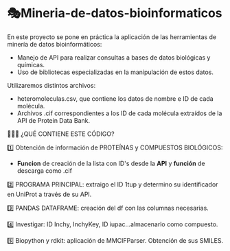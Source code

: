 # 🎭Mineria-de-datos-bioinformaticos
En este proyecto se pone en práctica la aplicación de las herramientas de minería de datos bioinformáticos:
- Manejo de API para realizar consultas a bases de datos biológicas y químicas.
- Uso de bibliotecas especializadas en la manipulación de estos datos.

Utilizaremos distintos archivos:
- heteromoleculas.csv, que contiene los datos de nombre e ID de cada molécula.
- Archivos .cif correspondientes a los ID de cada molécula extraídos de la API de Protein Data Bank.

👩🏽‍💻 ¿QUÉ CONTIENE ESTE CÓDIGO?


1️⃣ Obtención de información de PROTEÍNAS y COMPUESTOS BIOLÓGICOS:
  - **Funcion** de creación de la lista con ID's desde la **API** y **función** de descarga como .cif
    
2️⃣ PROGRAMA PRINCIPAL: extraigo el ID 1tup y determino su identificador en UniProt a través de su API.

3️⃣ PANDAS DATAFRAME: creación del df con las columnas necesarias.

4️⃣ Investigar: ID Inchy, InchyKey, ID iupac...almacenarlo como compuesto.

5️⃣ Biopython y rdkit: aplicación de MMCIFParser. Obtención de sus SMILES.

